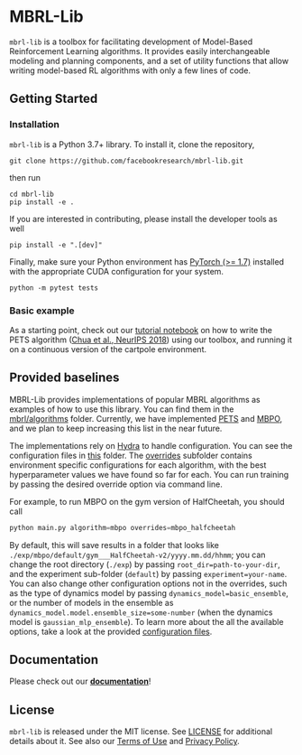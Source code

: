 # MBRL-Lib

``mbrl-lib`` is a toolbox for facilitating development of 
Model-Based Reinforcement Learning algorithms. It provides easily interchangeable 
modeling and planning components, and a set of utility functions that allow writing
model-based RL algorithms with only a few lines of code. 

## Getting Started

### Installation

``mbrl-lib`` is a Python 3.7+ library. To install it, clone the repository,

    git clone https://github.com/facebookresearch/mbrl-lib.git

then run

    cd mbrl-lib
    pip install -e .

If you are interested in contributing, please install the developer tools as well

    pip install -e ".[dev]"

Finally, make sure your Python environment has
[PyTorch (>= 1.7)](https://pytorch.org) installed with the appropriate 
CUDA configuration for your system.

    python -m pytest tests

### Basic example
As a starting point, check out our [tutorial notebook](notebooks/pets_example.ipynb) 
on how to write the PETS algorithm 
([Chua et al., NeurIPS 2018](https://arxiv.org/pdf/1805.12114.pdf)) 
using our toolbox, and running it on a continuous version of the cartpole 
environment.

## Provided baselines
MBRL-Lib provides implementations of popular MBRL algorithms 
as examples of how to use this library. You can find them in the 
[mbrl/algorithms](mbrl/algorithms) folder. Currently, we have implemented
[PETS](mbrl/algorithms/pets.py) and [MBPO](mbrl/algorithms/mbpo.py), and
we plan to keep increasing this list in the near future.

The implementations rely on [Hydra](https://github.com/facebookresearch/hydra) 
to handle configuration. You can see the configuration files in 
[this](conf) folder. The [overrides](conf/overrides) subfolder contains
environment specific configurations for each algorithm, with the best 
hyperparameter values we have found so far for each. You can run training
by passing the desired override option via command line.

For example, to run MBPO on the gym version of HalfCheetah, you should call
```python
python main.py algorithm=mbpo overrides=mbpo_halfcheetah 
```
By default, this will save results in a folder that looks like 
`./exp/mbpo/default/gym___HalfCheetah-v2/yyyy.mm.dd/hhmm`; 
you can change the root directory (`./exp`) by passing 
`root_dir=path-to-your-dir`, and the experiment sub-folder (`default`) by
passing `experiment=your-name`. You can also change other configuration options 
not in the overrides, such as the type of dynamics model by passing 
`dynamics_model=basic_ensemble`, or the number of models in the ensemble as 
`dynamics_model.model.ensemble_size=some-number` (when the dynamics model is
`gaussian_mlp_ensemble`). To learn more about the
all the available options, take a look at the provided [configuration files](conf). 


## Documentation 
Please check out our **[documentation](https://luisenp.github.io/mbrl-lib/)**!

## License
`mbrl-lib` is released under the MIT license. See [LICENSE](LICENSE) for 
additional details about it. See also our 
[Terms of Use](https://opensource.facebook.com/legal/terms) and 
[Privacy Policy](https://opensource.facebook.com/legal/privacy).
